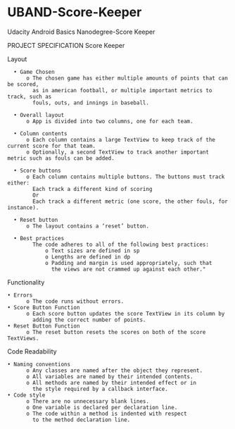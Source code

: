 # UBAND-Score-Keeper
Udacity Android Basics Nanodegree-Score Keeper


PROJECT SPECIFICATION
Score Keeper

Layout

      • Game Chosen
		  o The chosen game has either multiple amounts of points that can be scored, 
			as in american football, or multiple important metrics to track, such as 
			fouls, outs, and innings in baseball.
      
	  • Overall layout
		  o App is divided into two columns, one for each team.
			
      • Column contents
          o Each column contains a large TextView to keep track of the current score for that team.
          o	Optionally, a second TextView to track another important metric such as fouls can be added.
	  
	  • Score buttons
          o Each column contains multiple buttons. The buttons must track either:
			Each track a different kind of scoring
			Or
			Each track a different metric (one score, the other fouls, for instance).
	
	  • Reset button
          o The layout contains a ‘reset’ button.
		  
	  • Best practices
		    The code adheres to all of the following best practices:
				o Text sizes are defined in sp
				o Lengths are defined in dp
				o Padding and margin is used appropriately, such that 
				  the views are not crammed up against each other."
          

Functionality

    • Errors
          o The code runs without errors.
    • Score Button Function
          o Each score button updates the score TextView in its column by 
			adding the correct number of points.
    • Reset Button Function
		  o The reset button resets the scores on both of the score TextViews.

Code Readability

    • Naming conventions	
          o Any classes are named after the object they represent.
          o All variables are named by their intended contents.
          o All methods are named by their intended effect or in 
			the style required by a callback interface.
    • Code style
          o There are no unnecessary blank lines.
          o One variable is declared per declaration line.
          o The code within a method is indented with respect 
			to the method declaration line.
